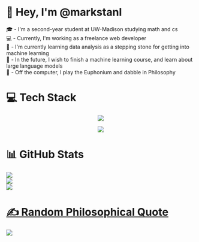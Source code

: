 # 👋 Hey, I'm @markstanl
🎓 - I'm a second-year student at UW-Madison studying math and cs    
💻 - Currently, I'm working as a freelance web developer  
🧠 - I'm currently learning data analysis as a stepping stone for getting into machine learning   
📆 - In the future, I wish to finish a machine learning course, and learn about large language models  
📖 - Off the computer, I play the Euphonium and dabble in Philosophy  

# 💻 Tech Stack
<p align="center">
  <a href="https://skillicons.dev">
    <img src="https://skillicons.dev/icons?i=react,nextjs,express,ts,tailwind,threejs" />
  </a>
</p>
<p align="center">
  <a href="https://skillicons.dev">
      <img src="https://skillicons.dev/icons?i=java,py,tensorflow" />
  </a>
</p>

# 📊 GitHub Stats  
![](https://github-readme-stats-ten-pi-81.vercel.app/api?username=markstanl&theme=tokyonight&hide_border=false&include_all_commits=false&count_private=false&hide=contribs&show_icons=true)<br/>
![](https://github-readme-streak-stats.herokuapp.com/?user=markstanl&theme=tokyonight&hide_border=false)<br/>
![](https://github-readme-stats-ten-pi-81.vercel.app/api/top-langs/?username=markstanl&theme=tokyonight&hide_border=false&include_all_commits=false&count_private=false&layout=compact)
  
# [✍️ Random Philosophical Quote](https://github.com/markstanl/Philosophical-Quotes-API)

![](https://github-readme-philosophical-quotes.vercel.app/api/generate-image?theme=tokyonight&daily=true)

<!-- Generated by the Philosophical Quotes API https://github.com/markstanl/Philosophical-Quotes-API/blob/main/README.md -->


<!-- Proudly created with GPRM ( https://gprm.itsvg.in ) -->
